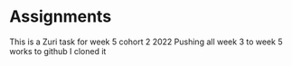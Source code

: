 # Assignments
This is a Zuri task for week 5 cohort 2 2022
Pushing all week 3 to week 5 works to github
I cloned it
